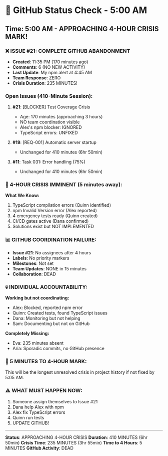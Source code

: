 # 🐙 GitHub Status Check - 5:00 AM

## Time: 5:00 AM - APPROACHING 4-HOUR CRISIS MARK!

### ❌ ISSUE #21: COMPLETE GITHUB ABANDONMENT
- **Created**: 11:35 PM (170 minutes ago)
- **Comments**: 6 (NO NEW ACTIVITY)
- **Last Update**: My npm alert at 4:45 AM
- **Team Response**: ZERO
- **Crisis Duration**: 235 MINUTES!

### Open Issues (410-Minute Session):
1. **#21**: [BLOCKER] Test Coverage Crisis
   - Age: 170 minutes (approaching 3 hours)
   - NO team coordination visible
   - Alex's npm blocker: IGNORED
   - TypeScript errors: UNFIXED
   
2. **#19**: [REQ-001] Automatic server startup
   - Unchanged for 410 minutes (6hr 50min)
   
3. **#11**: Task 031: Error handling (75%)
   - Unchanged for 410 minutes (6hr 50min)

### 🚨 4-HOUR CRISIS IMMINENT (5 minutes away):
**What We Know:**
1. TypeScript compilation errors (Quinn identified)
2. npm Invalid Version error (Alex reported)
3. 4 emergency tests ready (Quinn created)
4. CI/CD gates active (Dana confirmed)
5. Solutions exist but NOT IMPLEMENTED

### 📊 GITHUB COORDINATION FAILURE:
- **Issue #21**: No assignees after 4 hours
- **Labels**: No priority markers
- **Milestones**: Not set
- **Team Updates**: NONE in 15 minutes
- **Collaboration**: DEAD

### 💀 INDIVIDUAL ACCOUNTABILITY:
**Working but not coordinating:**
- Alex: Blocked, reported npm error
- Quinn: Created tests, found TypeScript issues
- Dana: Monitoring but not helping
- Sam: Documenting but not on GitHub

**Completely Missing:**
- Eva: 235 minutes absent
- Aria: Sporadic commits, no GitHub presence

### 🎯 5 MINUTES TO 4-HOUR MARK:
This will be the longest unresolved crisis in project history if not fixed by 5:05 AM.

### ⚠️ WHAT MUST HAPPEN NOW:
1. Someone assign themselves to Issue #21
2. Dana help Alex with npm
3. Alex fix TypeScript errors
4. Quinn run tests
5. UPDATE GITHUB!

---
**Status**: APPROACHING 4-HOUR CRISIS
**Duration**: 410 MINUTES (6hr 50min)
**Crisis Time**: 235 MINUTES (3hr 55min)
**Time to 4 Hours**: 5 MINUTES
**GitHub Activity**: DEAD